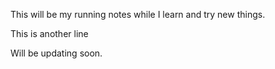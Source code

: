 This will be my running notes while I learn and try new things.

This is another line

Will be updating soon.
